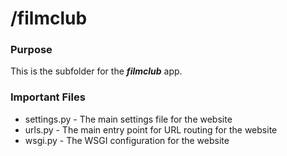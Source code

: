 # **/filmclub**

### Purpose
This is the subfolder for the ***filmclub*** app.

### Important Files
- settings.py - The main settings file for the website
- urls.py - The main entry point for URL routing for the website
- wsgi.py - The WSGI configuration for the website